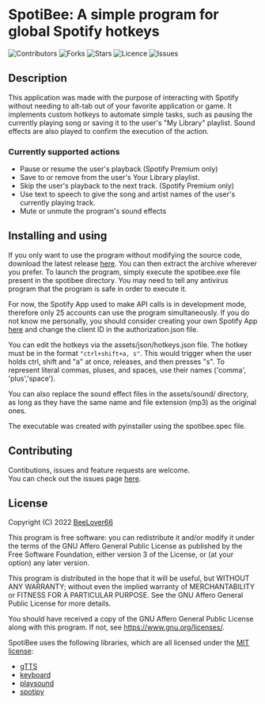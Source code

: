 # SpotiBee: A simple program for global Spotify hotkeys

![Contributors](https://img.shields.io/github/contributors/BeeLover66/SpotiBee)
![Forks](https://img.shields.io/github/forks/BeeLover66/SpotiBee)
![Stars](https://img.shields.io/github/stars/BeeLover66/SpotiBee)
![Licence](https://img.shields.io/github/license/BeeLover66/SpotiBee)
![Issues](https://img.shields.io/github/issues/BeeLover66/SpotiBee)

## Description

This application was made with the purpose of interacting with Spotify 
without needing to alt-tab out of your favorite application or game. It 
implements custom hotkeys to automate simple tasks, such as pausing the 
currently playing song or saving it to the user's "My Library" playlist. 
Sound effects are also played to confirm the execution of the action.

### Currently supported actions

- Pause or resume the user's playback (Spotify Premium only)
- Save to or remove from the user's Your Library playlist.
- Skip the user's playback to the next track. (Spotify Premium only)
- Use text to speech to give the song and artist names of the user's 
currently playing track.
- Mute or unmute the program's sound effects

## Installing and using

If you only want to use the program without modifying the source code, 
download the latest release [here](https://github.com/BeeLover66/SpotiBee/releases). 
You can then extract the archive wherever you prefer. To launch the 
program, simply execute the spotibee.exe file present in the spotibee 
directory. You may need to tell any antivirus program that the program is 
safe in order to execute it.

For now, the Spotify App used to make API calls is in development mode, 
therefore only 25 accounts can use the program simultaneously. If you do 
not know me personally, you should consider creating your own Spotify App 
[here](https://developer.spotify.com/dashboard/) and change the client ID 
in the authorization.json file.

You can edit the hotkeys via the assets/json/hotkeys.json file. The hotkey
must be in the format `"ctrl+shift+a, s"`. This would trigger when the 
user holds ctrl, shift and "a" at once, releases, and then presses "s". To
represent literal commas, pluses, and spaces, use their names 
('comma', 'plus','space').

You can also replace the sound effect files in the assets/sound/ 
directory, as long as they have the same name and file extension (mp3) as 
the original ones.

The executable was created with pyinstaller using the spotibee.spec file.

## Contributing

Contibutions, issues and feature requests are welcome. <br>
You can check out the issues page [here](https://github.com/BeeLover66/SpotiBee/issues).

## License

Copyright (C) 2022  [BeeLover66](https://github.com/BeeLover66)

This program is free software: you can redistribute it and/or modify
it under the terms of the GNU Affero General Public License as published
by the Free Software Foundation, either version 3 of the License, or
(at your option) any later version.

This program is distributed in the hope that it will be useful,
but WITHOUT ANY WARRANTY; without even the implied warranty of
MERCHANTABILITY or FITNESS FOR A PARTICULAR PURPOSE.  See the
GNU Affero General Public License for more details.

You should have received a copy of the GNU Affero General Public License
along with this program.  If not, see <https://www.gnu.org/licenses/>.

SpotiBee uses the following libraries, which are all licensed under the 
[MIT license](https://choosealicense.com/licenses/mit/):
- [gTTS](https://github.com/pndurette/gTTS)
- [keyboard](https://github.com/boppreh/keyboard)
- [playsound](https://github.com/TaylorSMarks/playsound)
- [spotipy](https://github.com/plamere/spotipy)
